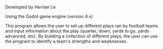 Developed by Hernan Le

Using the Godot game engine (version 4.x)

This program allows the user to set up different plays ran by football teams and input information about the play (quarter, down, yards to go, yards advanced, etc).
By building a collection of different plays, the user can use the program to identify a team's strengths and weaknesses.
